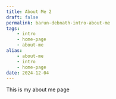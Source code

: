 ```yaml
---
title: About Me 2
draft: false
permalink: barun-debnath-intro-about-me
tags:
    - intro
    - home-page
    - about-me
alias:
    - about-me
    - intro
    - home-page
date: 2024-12-04
---
```


This is my about me page
